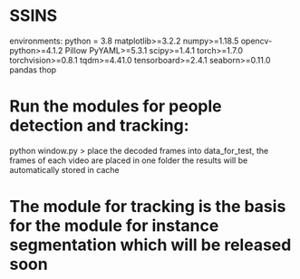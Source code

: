 # SSINS
environments:
python = 3.8 
matplotlib>=3.2.2
numpy>=1.18.5
opencv-python>=4.1.2
Pillow
PyYAML>=5.3.1
scipy>=1.4.1
torch>=1.7.0
torchvision>=0.8.1
tqdm>=4.41.0
tensorboard>=2.4.1
seaborn>=0.11.0
pandas
thop

# Run the modules for people detection and tracking: 
python window.py > 
place the decoded frames into data_for_test, the frames of each video are placed in one folder 
the results will be automatically stored in cache 

# The module for tracking is the basis for the module for instance segmentation which will be released soon 
